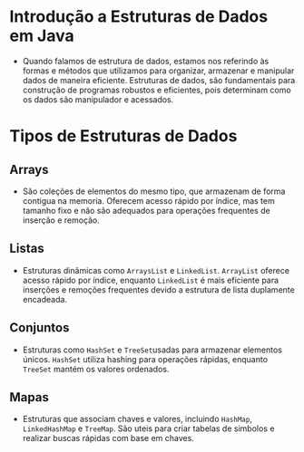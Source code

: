 # Introdução a Estruturas de Dados em Java

- Quando falamos de estrutura de dados, estamos nos referindo às formas e métodos que utilizamos para organizar, armazenar e manipular dados de maneira eficiente. Estruturas de dados, são fundamentais para construção de programas robustos e eficientes, pois determinam como os dados são manipulador e acessados.

# Tipos de Estruturas de Dados

## Arrays
- São coleções de elementos do mesmo tipo, que armazenam de forma contigua na memoria. Oferecem acesso rápido por índice, mas tem tamanho fixo e não são adequados para operações frequentes de inserção e remoção.

## Listas
- Estruturas dinâmicas como `ArraysList` e `LinkedList`. `ArrayList` oferece acesso rápido por índice, enquanto `LinkedList` é mais eficiente para inserções e remoções frequentes devido a estrutura de lista duplamente encadeada.

## Conjuntos
- Estruturas como `HashSet` e `TreeSet`usadas para armazenar elementos únicos. `HashSet` utiliza hashing para operações rápidas, enquanto `TreeSet` mantém os valores ordenados.

## Mapas
- Estruturas que associam chaves e valores, incluindo `HashMap`, `LinkedHashMap` e `TreeMap`. São uteis para criar tabelas de simbolos e realizar buscas rápidas com base em chaves.